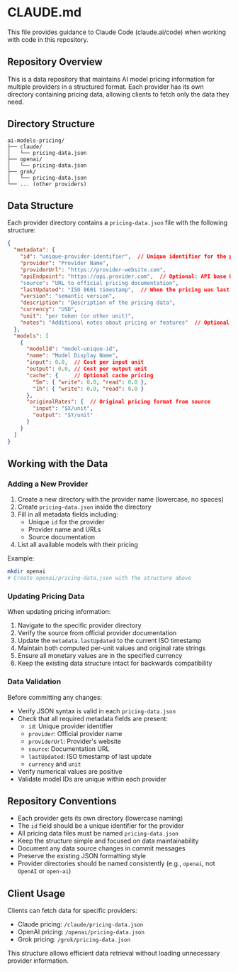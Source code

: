 # CLAUDE.md

This file provides guidance to Claude Code (claude.ai/code) when working with code in this repository.

## Repository Overview

This is a data repository that maintains AI model pricing information for multiple providers in a structured format. Each provider has its own directory containing pricing data, allowing clients to fetch only the data they need.

## Directory Structure

```
ai-models-pricing/
├── claude/
│   └── pricing-data.json
├── openai/
│   └── pricing-data.json
├── grok/
│   └── pricing-data.json
└── ... (other providers)
```

## Data Structure

Each provider directory contains a `pricing-data.json` file with the following structure:

```json
{
  "metadata": {
    "id": "unique-provider-identifier",  // Unique identifier for the provider
    "provider": "Provider Name",
    "providerUrl": "https://provider-website.com",
    "apiEndpoint": "https://api.provider.com",  // Optional: API base URL
    "source": "URL to official pricing documentation",
    "lastUpdated": "ISO 8601 timestamp",  // When the pricing was last retrieved/updated
    "version": "semantic version",
    "description": "Description of the pricing data",
    "currency": "USD",
    "unit": "per token (or other unit)",
    "notes": "Additional notes about pricing or features"  // Optional
  },
  "models": [
    {
      "modelId": "model-unique-id",
      "name": "Model Display Name",
      "input": 0.0,  // Cost per input unit
      "output": 0.0, // Cost per output unit
      "cache": {     // Optional cache pricing
        "5m": { "write": 0.0, "read": 0.0 },
        "1h": { "write": 0.0, "read": 0.0 }
      },
      "originalRates": {  // Original pricing format from source
        "input": "$X/unit",
        "output": "$Y/unit"
      }
    }
  ]
}
```

## Working with the Data

### Adding a New Provider

1. Create a new directory with the provider name (lowercase, no spaces)
2. Create `pricing-data.json` inside the directory
3. Fill in all metadata fields including:
   - Unique `id` for the provider
   - Provider name and URLs
   - Source documentation
4. List all available models with their pricing

Example:
```bash
mkdir openai
# Create openai/pricing-data.json with the structure above
```

### Updating Pricing Data

When updating pricing information:

1. Navigate to the specific provider directory
2. Verify the source from official provider documentation
3. Update the `metadata.lastUpdated` to the current ISO timestamp
5. Maintain both computed per-unit values and original rate strings
6. Ensure all monetary values are in the specified currency
7. Keep the existing data structure intact for backwards compatibility

### Data Validation

Before committing any changes:

- Verify JSON syntax is valid in each `pricing-data.json`
- Check that all required metadata fields are present:
  - `id`: Unique provider identifier
  - `provider`: Official provider name
  - `providerUrl`: Provider's website
  - `source`: Documentation URL
  - `lastUpdated`: ISO timestamp of last update
  - `currency` and `unit`
- Verify numerical values are positive
- Validate model IDs are unique within each provider

## Repository Conventions

- Each provider gets its own directory (lowercase naming)
- The `id` field should be a unique identifier for the provider
- All pricing data files must be named `pricing-data.json`
- Keep the structure simple and focused on data maintainability
- Document any data source changes in commit messages
- Preserve the existing JSON formatting style
- Provider directories should be named consistently (e.g., `openai`, not `OpenAI` or `open-ai`)

## Client Usage

Clients can fetch data for specific providers:
- Claude pricing: `/claude/pricing-data.json`
- OpenAI pricing: `/openai/pricing-data.json`
- Grok pricing: `/grok/pricing-data.json`

This structure allows efficient data retrieval without loading unnecessary provider information.